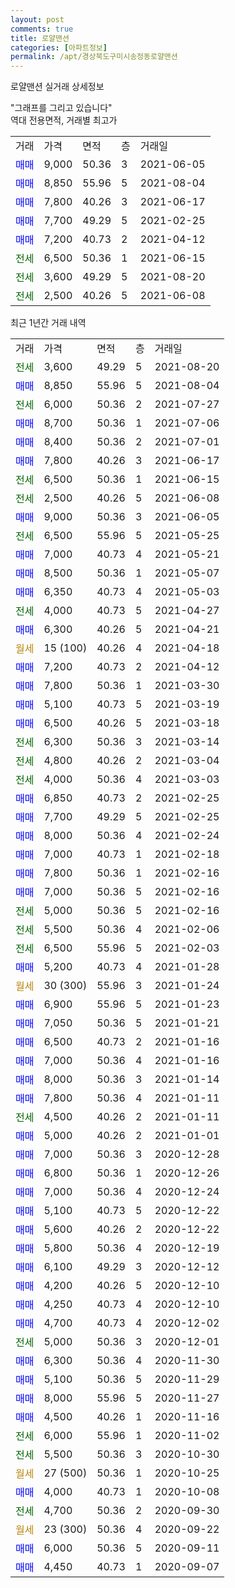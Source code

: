 ```yaml
---
layout: post
comments: true
title: 로얄맨션
categories: [아파트정보]
permalink: /apt/경상북도구미시송정동로얄맨션
---
```


로얄맨션 실거래 상세정보

<script type="text/javascript">
  google.charts.load('current', {'packages':['line', 'corechart']});
  google.charts.setOnLoadCallback(drawChart);

  function drawChart() {
    var data = new google.visualization.DataTable();
    data.addColumn('date', '거래일');
    data.addColumn('number', "매매");
    data.addColumn('number', "전세");
    data.addColumn('number', "전매");

    data.addRows([[new Date(Date.parse("2021-08-20")), null, 3600, null], [new Date(Date.parse("2021-08-04")), 8850, null, null], [new Date(Date.parse("2021-07-27")), null, 6000, null], [new Date(Date.parse("2021-07-06")), 8700, null, null], [new Date(Date.parse("2021-07-01")), 8400, null, null], [new Date(Date.parse("2021-06-17")), 7800, null, null], [new Date(Date.parse("2021-06-15")), null, 6500, null], [new Date(Date.parse("2021-06-08")), null, 2500, null], [new Date(Date.parse("2021-06-05")), 9000, null, null], [new Date(Date.parse("2021-05-25")), null, 6500, null], [new Date(Date.parse("2021-05-21")), 7000, null, null], [new Date(Date.parse("2021-05-07")), 8500, null, null], [new Date(Date.parse("2021-05-03")), 6350, null, null], [new Date(Date.parse("2021-04-27")), null, 4000, null], [new Date(Date.parse("2021-04-21")), 6300, null, null], [new Date(Date.parse("2021-04-18")), null, null, null], [new Date(Date.parse("2021-04-12")), 7200, null, null], [new Date(Date.parse("2021-03-30")), 7800, null, null], [new Date(Date.parse("2021-03-19")), 5100, null, null], [new Date(Date.parse("2021-03-18")), 6500, null, null], [new Date(Date.parse("2021-03-14")), null, 6300, null], [new Date(Date.parse("2021-03-04")), null, 4800, null], [new Date(Date.parse("2021-03-03")), null, 4000, null], [new Date(Date.parse("2021-02-25")), 6850, null, null], [new Date(Date.parse("2021-02-25")), 7700, null, null], [new Date(Date.parse("2021-02-24")), 8000, null, null], [new Date(Date.parse("2021-02-18")), 7000, null, null], [new Date(Date.parse("2021-02-16")), 7800, null, null], [new Date(Date.parse("2021-02-16")), 7000, null, null], [new Date(Date.parse("2021-02-16")), null, 5000, null], [new Date(Date.parse("2021-02-06")), null, 5500, null], [new Date(Date.parse("2021-02-03")), null, 6500, null], [new Date(Date.parse("2021-01-28")), 5200, null, null], [new Date(Date.parse("2021-01-24")), null, null, null], [new Date(Date.parse("2021-01-23")), 6900, null, null], [new Date(Date.parse("2021-01-21")), 7050, null, null], [new Date(Date.parse("2021-01-16")), 6500, null, null], [new Date(Date.parse("2021-01-16")), 7000, null, null], [new Date(Date.parse("2021-01-14")), 8000, null, null], [new Date(Date.parse("2021-01-11")), 7800, null, null], [new Date(Date.parse("2021-01-11")), null, 4500, null], [new Date(Date.parse("2021-01-01")), 5000, null, null], [new Date(Date.parse("2020-12-28")), 7000, null, null], [new Date(Date.parse("2020-12-26")), 6800, null, null], [new Date(Date.parse("2020-12-24")), 7000, null, null], [new Date(Date.parse("2020-12-22")), 5100, null, null], [new Date(Date.parse("2020-12-22")), 5600, null, null], [new Date(Date.parse("2020-12-19")), 5800, null, null], [new Date(Date.parse("2020-12-12")), 6100, null, null], [new Date(Date.parse("2020-12-10")), 4200, null, null], [new Date(Date.parse("2020-12-10")), 4250, null, null], [new Date(Date.parse("2020-12-02")), 4700, null, null], [new Date(Date.parse("2020-12-01")), null, 5000, null], [new Date(Date.parse("2020-11-30")), 6300, null, null], [new Date(Date.parse("2020-11-29")), 5100, null, null], [new Date(Date.parse("2020-11-27")), 8000, null, null], [new Date(Date.parse("2020-11-16")), 4500, null, null], [new Date(Date.parse("2020-11-02")), null, 6000, null], [new Date(Date.parse("2020-10-30")), null, 5500, null], [new Date(Date.parse("2020-10-25")), null, null, null], [new Date(Date.parse("2020-10-08")), 4000, null, null], [new Date(Date.parse("2020-09-30")), null, 4700, null], [new Date(Date.parse("2020-09-22")), null, null, null], [new Date(Date.parse("2020-09-11")), 6000, null, null], [new Date(Date.parse("2020-09-07")), 4450, null, null]]);

    var options = {
      hAxis: {
        format: 'yyyy/MM/dd'
      },    
      lineWidth: 0,
      pointsVisible: true,    
      title: '최근 1년간 유형별 실거래가 분포',
      legend: { position: 'bottom' }
    };

    var formatter = new google.visualization.NumberFormat({pattern:'###,###'} );
    formatter.format(data, 1);
    formatter.format(data, 2);
    
    setTimeout(function() {
        var chart = new google.visualization.LineChart(document.getElementById('columnchart_material'));
        chart.draw(data, (options));
        document.getElementById('loading').style.display = 'none';
    }, 1000);
  }
</script>


<div id="loading" style="z-index:20; display: block; margin-left: 0px">"그래프를 그리고 있습니다"</div>
<div id="columnchart_material" style="width: 95%; margin-left: 0px; display: block"></div>
<!-- contents start -->
역대 전용면적, 거래별 최고가
<table class="sortable">
    <tr>
      <td>거래</td>
      <td>가격</td>
      <td>면적</td>
      <td>층</td>
      <td>거래일</td>
    </tr>
        <tr>
          <td><a style="color: blue">매매</a></td>
          <td>9,000</td>
          <td>50.36</td>
          <td>3</td>
          <td>2021-06-05</td>
        </tr>            <tr>
          <td><a style="color: blue">매매</a></td>
          <td>8,850</td>
          <td>55.96</td>
          <td>5</td>
          <td>2021-08-04</td>
        </tr>            <tr>
          <td><a style="color: blue">매매</a></td>
          <td>7,800</td>
          <td>40.26</td>
          <td>3</td>
          <td>2021-06-17</td>
        </tr>            <tr>
          <td><a style="color: blue">매매</a></td>
          <td>7,700</td>
          <td>49.29</td>
          <td>5</td>
          <td>2021-02-25</td>
        </tr>            <tr>
          <td><a style="color: blue">매매</a></td>
          <td>7,200</td>
          <td>40.73</td>
          <td>2</td>
          <td>2021-04-12</td>
        </tr>        
        <tr>
              <td><a style="color: darkgreen">전세</a></td>
              <td>6,500</td>
              <td>50.36</td>
              <td>1</td>
              <td>2021-06-15</td>
            </tr>            <tr>
              <td><a style="color: darkgreen">전세</a></td>
              <td>3,600</td>
              <td>49.29</td>
              <td>5</td>
              <td>2021-08-20</td>
            </tr>            <tr>
              <td><a style="color: darkgreen">전세</a></td>
              <td>2,500</td>
              <td>40.26</td>
              <td>5</td>
              <td>2021-06-08</td>
            </tr>        
    
</table>

최근 1년간 거래 내역

<table class="sortable">
    <tr>
      <td>거래</td>
      <td>가격</td>
      <td>면적</td>
      <td>층</td>
      <td>거래일</td>
    </tr>
    <tr>
      <td><a style="color: darkgreen">전세</a></td>
      <td>3,600</td>
      <td>49.29</td>
      <td>5</td>
      <td>2021-08-20</td>
    </tr>          <tr>
      <td><a style="color: blue">매매</a></td>
      <td>8,850</td>
      <td>55.96</td>
      <td>5</td>
      <td>2021-08-04</td>
    </tr>          <tr>
      <td><a style="color: darkgreen">전세</a></td>
      <td>6,000</td>
      <td>50.36</td>
      <td>2</td>
      <td>2021-07-27</td>
    </tr>          <tr>
      <td><a style="color: blue">매매</a></td>
      <td>8,700</td>
      <td>50.36</td>
      <td>1</td>
      <td>2021-07-06</td>
    </tr>          <tr>
      <td><a style="color: blue">매매</a></td>
      <td>8,400</td>
      <td>50.36</td>
      <td>2</td>
      <td>2021-07-01</td>
    </tr>          <tr>
      <td><a style="color: blue">매매</a></td>
      <td>7,800</td>
      <td>40.26</td>
      <td>3</td>
      <td>2021-06-17</td>
    </tr>          <tr>
      <td><a style="color: darkgreen">전세</a></td>
      <td>6,500</td>
      <td>50.36</td>
      <td>1</td>
      <td>2021-06-15</td>
    </tr>          <tr>
      <td><a style="color: darkgreen">전세</a></td>
      <td>2,500</td>
      <td>40.26</td>
      <td>5</td>
      <td>2021-06-08</td>
    </tr>          <tr>
      <td><a style="color: blue">매매</a></td>
      <td>9,000</td>
      <td>50.36</td>
      <td>3</td>
      <td>2021-06-05</td>
    </tr>          <tr>
      <td><a style="color: darkgreen">전세</a></td>
      <td>6,500</td>
      <td>55.96</td>
      <td>5</td>
      <td>2021-05-25</td>
    </tr>          <tr>
      <td><a style="color: blue">매매</a></td>
      <td>7,000</td>
      <td>40.73</td>
      <td>4</td>
      <td>2021-05-21</td>
    </tr>          <tr>
      <td><a style="color: blue">매매</a></td>
      <td>8,500</td>
      <td>50.36</td>
      <td>1</td>
      <td>2021-05-07</td>
    </tr>          <tr>
      <td><a style="color: blue">매매</a></td>
      <td>6,350</td>
      <td>40.73</td>
      <td>4</td>
      <td>2021-05-03</td>
    </tr>          <tr>
      <td><a style="color: darkgreen">전세</a></td>
      <td>4,000</td>
      <td>40.73</td>
      <td>5</td>
      <td>2021-04-27</td>
    </tr>          <tr>
      <td><a style="color: blue">매매</a></td>
      <td>6,300</td>
      <td>40.26</td>
      <td>5</td>
      <td>2021-04-21</td>
    </tr>          <tr>
      <td><a style="color: darkgoldenrod">월세</a></td>
      <td>15 (100)</td>
      <td>40.26</td>
      <td>4</td>
      <td>2021-04-18</td>
    </tr>          <tr>
      <td><a style="color: blue">매매</a></td>
      <td>7,200</td>
      <td>40.73</td>
      <td>2</td>
      <td>2021-04-12</td>
    </tr>          <tr>
      <td><a style="color: blue">매매</a></td>
      <td>7,800</td>
      <td>50.36</td>
      <td>1</td>
      <td>2021-03-30</td>
    </tr>          <tr>
      <td><a style="color: blue">매매</a></td>
      <td>5,100</td>
      <td>40.73</td>
      <td>5</td>
      <td>2021-03-19</td>
    </tr>          <tr>
      <td><a style="color: blue">매매</a></td>
      <td>6,500</td>
      <td>40.26</td>
      <td>5</td>
      <td>2021-03-18</td>
    </tr>          <tr>
      <td><a style="color: darkgreen">전세</a></td>
      <td>6,300</td>
      <td>50.36</td>
      <td>3</td>
      <td>2021-03-14</td>
    </tr>          <tr>
      <td><a style="color: darkgreen">전세</a></td>
      <td>4,800</td>
      <td>40.26</td>
      <td>2</td>
      <td>2021-03-04</td>
    </tr>          <tr>
      <td><a style="color: darkgreen">전세</a></td>
      <td>4,000</td>
      <td>50.36</td>
      <td>4</td>
      <td>2021-03-03</td>
    </tr>          <tr>
      <td><a style="color: blue">매매</a></td>
      <td>6,850</td>
      <td>40.73</td>
      <td>2</td>
      <td>2021-02-25</td>
    </tr>          <tr>
      <td><a style="color: blue">매매</a></td>
      <td>7,700</td>
      <td>49.29</td>
      <td>5</td>
      <td>2021-02-25</td>
    </tr>          <tr>
      <td><a style="color: blue">매매</a></td>
      <td>8,000</td>
      <td>50.36</td>
      <td>4</td>
      <td>2021-02-24</td>
    </tr>          <tr>
      <td><a style="color: blue">매매</a></td>
      <td>7,000</td>
      <td>40.73</td>
      <td>1</td>
      <td>2021-02-18</td>
    </tr>          <tr>
      <td><a style="color: blue">매매</a></td>
      <td>7,800</td>
      <td>50.36</td>
      <td>1</td>
      <td>2021-02-16</td>
    </tr>          <tr>
      <td><a style="color: blue">매매</a></td>
      <td>7,000</td>
      <td>50.36</td>
      <td>5</td>
      <td>2021-02-16</td>
    </tr>          <tr>
      <td><a style="color: darkgreen">전세</a></td>
      <td>5,000</td>
      <td>50.36</td>
      <td>5</td>
      <td>2021-02-16</td>
    </tr>          <tr>
      <td><a style="color: darkgreen">전세</a></td>
      <td>5,500</td>
      <td>50.36</td>
      <td>4</td>
      <td>2021-02-06</td>
    </tr>          <tr>
      <td><a style="color: darkgreen">전세</a></td>
      <td>6,500</td>
      <td>55.96</td>
      <td>5</td>
      <td>2021-02-03</td>
    </tr>          <tr>
      <td><a style="color: blue">매매</a></td>
      <td>5,200</td>
      <td>40.73</td>
      <td>4</td>
      <td>2021-01-28</td>
    </tr>          <tr>
      <td><a style="color: darkgoldenrod">월세</a></td>
      <td>30 (300)</td>
      <td>55.96</td>
      <td>3</td>
      <td>2021-01-24</td>
    </tr>          <tr>
      <td><a style="color: blue">매매</a></td>
      <td>6,900</td>
      <td>55.96</td>
      <td>5</td>
      <td>2021-01-23</td>
    </tr>          <tr>
      <td><a style="color: blue">매매</a></td>
      <td>7,050</td>
      <td>50.36</td>
      <td>5</td>
      <td>2021-01-21</td>
    </tr>          <tr>
      <td><a style="color: blue">매매</a></td>
      <td>6,500</td>
      <td>40.73</td>
      <td>2</td>
      <td>2021-01-16</td>
    </tr>          <tr>
      <td><a style="color: blue">매매</a></td>
      <td>7,000</td>
      <td>50.36</td>
      <td>4</td>
      <td>2021-01-16</td>
    </tr>          <tr>
      <td><a style="color: blue">매매</a></td>
      <td>8,000</td>
      <td>50.36</td>
      <td>3</td>
      <td>2021-01-14</td>
    </tr>          <tr>
      <td><a style="color: blue">매매</a></td>
      <td>7,800</td>
      <td>50.36</td>
      <td>4</td>
      <td>2021-01-11</td>
    </tr>          <tr>
      <td><a style="color: darkgreen">전세</a></td>
      <td>4,500</td>
      <td>40.26</td>
      <td>2</td>
      <td>2021-01-11</td>
    </tr>          <tr>
      <td><a style="color: blue">매매</a></td>
      <td>5,000</td>
      <td>40.26</td>
      <td>2</td>
      <td>2021-01-01</td>
    </tr>          <tr>
      <td><a style="color: blue">매매</a></td>
      <td>7,000</td>
      <td>50.36</td>
      <td>3</td>
      <td>2020-12-28</td>
    </tr>          <tr>
      <td><a style="color: blue">매매</a></td>
      <td>6,800</td>
      <td>50.36</td>
      <td>1</td>
      <td>2020-12-26</td>
    </tr>          <tr>
      <td><a style="color: blue">매매</a></td>
      <td>7,000</td>
      <td>50.36</td>
      <td>4</td>
      <td>2020-12-24</td>
    </tr>          <tr>
      <td><a style="color: blue">매매</a></td>
      <td>5,100</td>
      <td>40.73</td>
      <td>5</td>
      <td>2020-12-22</td>
    </tr>          <tr>
      <td><a style="color: blue">매매</a></td>
      <td>5,600</td>
      <td>40.26</td>
      <td>2</td>
      <td>2020-12-22</td>
    </tr>          <tr>
      <td><a style="color: blue">매매</a></td>
      <td>5,800</td>
      <td>50.36</td>
      <td>4</td>
      <td>2020-12-19</td>
    </tr>          <tr>
      <td><a style="color: blue">매매</a></td>
      <td>6,100</td>
      <td>49.29</td>
      <td>3</td>
      <td>2020-12-12</td>
    </tr>          <tr>
      <td><a style="color: blue">매매</a></td>
      <td>4,200</td>
      <td>40.26</td>
      <td>5</td>
      <td>2020-12-10</td>
    </tr>          <tr>
      <td><a style="color: blue">매매</a></td>
      <td>4,250</td>
      <td>40.73</td>
      <td>4</td>
      <td>2020-12-10</td>
    </tr>          <tr>
      <td><a style="color: blue">매매</a></td>
      <td>4,700</td>
      <td>40.73</td>
      <td>4</td>
      <td>2020-12-02</td>
    </tr>          <tr>
      <td><a style="color: darkgreen">전세</a></td>
      <td>5,000</td>
      <td>50.36</td>
      <td>3</td>
      <td>2020-12-01</td>
    </tr>          <tr>
      <td><a style="color: blue">매매</a></td>
      <td>6,300</td>
      <td>50.36</td>
      <td>4</td>
      <td>2020-11-30</td>
    </tr>          <tr>
      <td><a style="color: blue">매매</a></td>
      <td>5,100</td>
      <td>50.36</td>
      <td>5</td>
      <td>2020-11-29</td>
    </tr>          <tr>
      <td><a style="color: blue">매매</a></td>
      <td>8,000</td>
      <td>55.96</td>
      <td>5</td>
      <td>2020-11-27</td>
    </tr>          <tr>
      <td><a style="color: blue">매매</a></td>
      <td>4,500</td>
      <td>40.26</td>
      <td>1</td>
      <td>2020-11-16</td>
    </tr>          <tr>
      <td><a style="color: darkgreen">전세</a></td>
      <td>6,000</td>
      <td>55.96</td>
      <td>1</td>
      <td>2020-11-02</td>
    </tr>          <tr>
      <td><a style="color: darkgreen">전세</a></td>
      <td>5,500</td>
      <td>50.36</td>
      <td>3</td>
      <td>2020-10-30</td>
    </tr>          <tr>
      <td><a style="color: darkgoldenrod">월세</a></td>
      <td>27 (500)</td>
      <td>50.36</td>
      <td>1</td>
      <td>2020-10-25</td>
    </tr>          <tr>
      <td><a style="color: blue">매매</a></td>
      <td>4,000</td>
      <td>40.73</td>
      <td>1</td>
      <td>2020-10-08</td>
    </tr>          <tr>
      <td><a style="color: darkgreen">전세</a></td>
      <td>4,700</td>
      <td>50.36</td>
      <td>2</td>
      <td>2020-09-30</td>
    </tr>          <tr>
      <td><a style="color: darkgoldenrod">월세</a></td>
      <td>23 (300)</td>
      <td>50.36</td>
      <td>4</td>
      <td>2020-09-22</td>
    </tr>          <tr>
      <td><a style="color: blue">매매</a></td>
      <td>6,000</td>
      <td>50.36</td>
      <td>5</td>
      <td>2020-09-11</td>
    </tr>          <tr>
      <td><a style="color: blue">매매</a></td>
      <td>4,450</td>
      <td>40.73</td>
      <td>1</td>
      <td>2020-09-07</td>
    </tr>      </table>
<!-- contents end -->    

